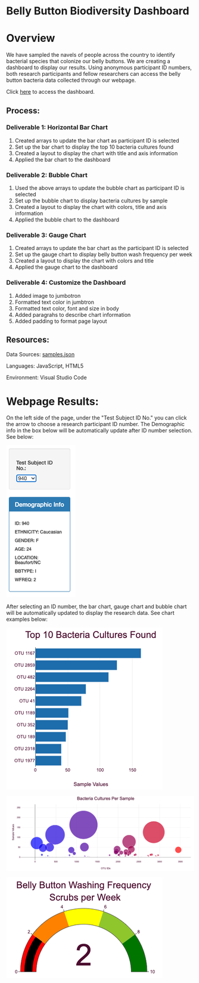 # Belly Button Biodiversity Dashboard

# Overview

We have sampled the navels of people across the country to identify bacterial species that colonize our belly buttons. We are creating a dashboard to display our results. Using anonymous participant ID numbers, both research participants and fellow researchers can access the belly button bacteria data collected through our webpage. 

Click [here](https://corispade.github.io/Belly_Button_Biodiversity/) to access the dashboard.

## Process:

### Deliverable 1: Horizontal Bar Chart
1. Created arrays to update the bar chart as participant ID is selected
2. Set up the bar chart to display the top 10 bacteria cultures found
3. Created a layout to display the chart with title and axis information
4. Applied the bar chart to the dashboard

### Deliverable 2: Bubble Chart
1. Used the above arrays to update the bubble chart as participant ID is selected
2. Set up the bubble chart to display bacteria cultures by sample
3. Created a layout to display the chart with colors, title and axis information
4. Applied the bubble chart to the dashboard 

### Deliverable 3: Gauge Chart
1. Created arrays to update the bar chart as the participant ID is selected
2. Set up the gauge chart to display belly button wash frequency per week
3. Created a layout to display the chart with colors and title
4. Applied the gauge chart to the dashboard

### Deliverable 4: Customize the Dashboard
1. Added image to jumbotron
2. Formatted text color in jumbtron
3. Formatted text color, font and size in body
4. Added paragrahs to describe chart information
5. Added padding to format page layout

## Resources:
Data Sources: [samples.json](https://github.com/corispade/Belly_Button_Biodiversity/blob/main/samples.json)

Languages: JavaScript, HTML5

Environment: Visual Studio Code

# Webpage Results:
On the left side of the page, under the "Test Subject ID No." you can click the arrow to choose a research participant ID number. The Demographic info in the box below will be automatically update after ID number selection. See below:

![picture](https://github.com/corispade/Belly_Button_Biodiversity/blob/main/static/images/participant_ID.png)

After selecting an ID number, the bar chart, gauge chart and bubble chart will be automatically updated to display the research data. See chart examples below:

![picture](https://github.com/corispade/Belly_Button_Biodiversity/blob/main/static/images/bar.png)

![picture](https://github.com/corispade/Belly_Button_Biodiversity/blob/main/static/images/bubble.png)

![picture](https://github.com/corispade/Belly_Button_Biodiversity/blob/main/static/images/gauge.png)
